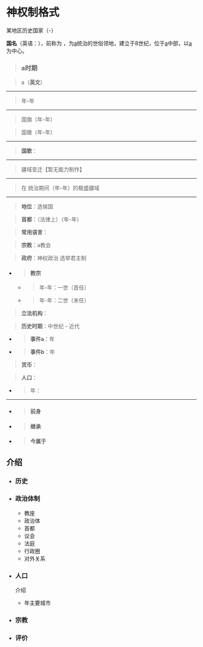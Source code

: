 # 神权制格式

某地区历史国家（-）

**国名**（英语：），前称为 ，为[a](https://zh.wikipedia.org/wiki/%E6%95%99%E5%AE%97)统治的世俗领地，建立于8世纪，位于[a](https://zh.wikipedia.org/wiki/%E6%84%8F%E5%A4%A7%E5%88%A9%E5%8D%8A%E5%B3%B6)中部，以[a](https://zh.wikipedia.org/wiki/%E7%BD%97%E9%A9%AC)为中心。

> ### a时期

> a（**英文**）

---

> 年-年

---

> 

> 国旗（年-年）

> 

> 国徽（年-年）

---

> **国歌**：

---

> 

> 疆域变迁【暂无能力制作】

---

> 

> 在 统治期间（年-年）的极盛疆域

---

> **地位**：选侯国

> **首都**：（法律上）（年-年）

> **常用语言**：

> **宗教**：a教会

> **政府**：神权政治 选举君主制

+ > #### 教宗
   + > 年-年：一世（首任）
   + > 年-年：二世（末任）

> **立法机构**：

> **历史时期**：中世纪 - 近代

- > **事件a**：年
- > **事件b**：年

> **货币**：

> **人口**：

- > 年：

---

+ > #### 前身

> 

+ > #### 继承

> 

+ > #### 今属于

## 介绍



+ ### 历史
+ ### 政治体制
   + 教座
   + 政治体
   + 首都
   + 议会
   + 法庭
   + 行政圈
   + 对外关系
+ ### 人口

   介绍

   + 年主要城市
+ ### 宗教
+ ### 评价

